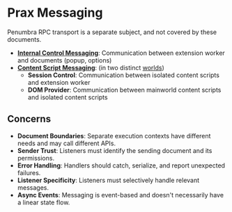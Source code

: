 # Prax Messaging

Penumbra RPC transport is a separate subject, and not covered by these documents.

- [**Internal Control Messaging**](./internal-control.md): Communication between extension worker and documents (popup, options)
- [**Content Script Messaging**](./content-script.md): (in two distinct [worlds](https://developer.chrome.com/docs/extensions/reference/api/scripting#type-ExecutionWorld))
  - **Session Control**: Communication between isolated content scripts and extension worker
  - **DOM Provider**: Communication between mainworld content scripts and isolated content scripts

## Concerns

- **Document Boundaries**: Separate execution contexts have different needs and may call different APIs.
- **Sender Trust**: Listeners must identify the sending document and its permissions.
- **Error Handling**: Handlers should catch, serialize, and report unexpected failures.
- **Listener Specificity**: Listeners must selectively handle relevant messages.
- **Async Events**: Messaging is event-based and doesn't necessarily have a linear state flow.
